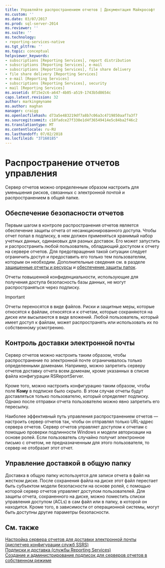 ```yaml
---
title: Управляйте распространением отчетов | Документация Майкрософт
ms.custom: ''
ms.date: 03/07/2017
ms.prod: sql-server-2014
ms.reviewer: ''
ms.suite: ''
ms.technology:
- reporting-services-native
ms.tgt_pltfrm: ''
ms.topic: conceptual
helpviewer_keywords:
- subscriptions [Reporting Services], report distribution
- subscriptions [Reporting Services], e-mail
- subscriptions [Reporting Services], file share delivery
- file share delivery [Reporting Services]
- e-mail [Reporting Services]
- subscriptions [Reporting Services], security
- mail [Reporting Services]
ms.assetid: 8f15e2c6-a647-4b05-a519-1743b5d8654c
caps.latest.revision: 32
author: markingmyname
ms.author: maghan
manager: craigg
ms.openlocfilehash: d73a5e483219df7a8b7c06a3c4719850aaf7a3f7
ms.sourcegitcommit: c18fadce27f330e1d4f36549414e5c84ba2f46c2
ms.translationtype: MT
ms.contentlocale: ru-RU
ms.lasthandoff: 07/02/2018
ms.locfileid: "37160185"
---
```

# <a name="control-report-distribution"></a>Распространение отчетов управления
  Сервер отчетов можно определенным образом настроить для уменьшения рисков, связанных с электронной почтой и распространением в общей папке.  
  
## <a name="securing-reports"></a>Обеспечение безопасности отчетов  
 Первым шагом в контроле распространения отчетов является обеспечение защиты отчета от несанкционированного доступа. Чтобы отчет попал в подписку, в нем должен применяться хранимый набор учетных данных, одинаковых для разных доставок. Его может запустить и распространить любой пользователь, обладающий доступом к отчету на сервере отчетов. Для предотвращения такой ситуации следует ограничить доступ и предоставить его только тем пользователям, которым он необходим. Дополнительные сведения см. в разделе [защищенные отчеты и ресурсы](security/secure-reports-and-resources.md) и [обеспечение защиты папок](security/secure-folders.md).  
  
 Отчеты повышенной конфиденциальности, использующие для получения доступа безопасность базы данных, не могут распространяться через подписку.  
  
> [!IMPORTANT]  
>  Отчеты переносятся в виде файлов. Риски и защитные меры, которые относятся к файлам, относятся и к отчетам, которые сохраняются на диске или высылаются в виде вложений. Любой пользователь, который имеет доступ к файлам, может распространять или использовать их по собственному усмотрению.  
  
## <a name="controlling-e-mail-delivery"></a>Контроль доставки электронной почты  
 Сервер отчетов можно настроить таким образом, чтобы распространение по электронной почте ограничивалось только определенными доменами. Например, можно запретить серверу отчетов доставку отчета всем доменам, кроме указанных в списке файла конфигурации RSReportServer.  
  
 Кроме того, можно настроить конфигурацию таким образом, чтобы поле **Кому** в подписке было скрыто. В этом случае отчеты будут доставляться только пользователю, который определяет подписку. Однако после отправки отчета пользователю можно явно запретить его пересылку.  
  
 Наиболее эффективный путь управления распространением отчетов — настроить сервер отчетов так, чтобы он отправлял только URL-адрес сервера отчетов. Сервер отчетов управляет доступом к отчетам с помощью проверки подлинности Windows и модели авторизации на основе ролей. Если пользователь случайно получит электронное письмо с отчетом, не предназначенным для этого пользователя, то сервер не отобразит этот отчет.  
  
## <a name="controlling-file-share-delivery"></a>Управление доставкой в общую папку  
 Доставка в общую папку используется для записи отчета в файл на жестком диске. После сохранения файла на диске этот файл перестает быть субъектом модели безопасности на основе ролей, с помощью которой сервер отчетов управляет доступом пользователей. Для защиты отчета, сохраненного на диске, можно поместить списки управления доступом (ACLs) в сам файл или в папку, в которой он находится. Кроме того, в зависимости от операционной системы, могут быть доступны другие параметры безопасности.  
  
## <a name="see-also"></a>См. также  
 [Настройка сервера отчетов для доставки электронной почты &#40;диспетчер конфигурации служб SSRS&#41;](../../2014/sql-server/install/configure-a-report-server-for-e-mail-delivery-ssrs-configuration-manager.md)   
 [Подписки и доставка &#40;службы Reporting Services&#41;](subscriptions/subscriptions-and-delivery-reporting-services.md)   
 [Создание и администрирование подписок для серверов отчетов в собственном режиме](../../2014/reporting-services/create-manage-subscriptions-native-mode-report-servers.md)  
  
  
